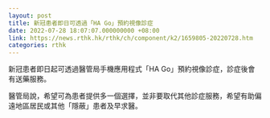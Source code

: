 ```yaml
---
layout: post
title: 新冠患者即日可透過「HA Go」預約視像診症
date: 2022-07-28 18:07:07.000000000 +08:00
link: https://news.rthk.hk/rthk/ch/component/k2/1659805-20220728.htm
categories: rthk
---
```


新冠患者即日起可透過醫管局手機應用程式「HA Go」預約視像診症，診症後會有送藥服務。

醫管局說，希望可為患者提供多一個選擇，並非要取代其他診症服務，希望有助偏遠地區居民或其他「隱蔽」患者及早求醫。

